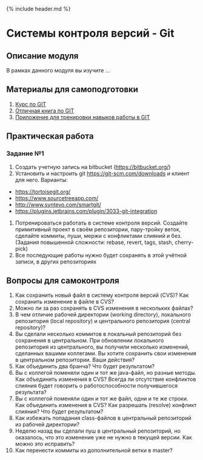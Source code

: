 {% include header.md %}

Системы контроля версий - Git
====================

Описание модуля
---------------------
В рамках данного модуля вы изучите ...

Материалы для самоподготовки
---------------------
1. [Курс по GIT](https://learn.by/courses/course-v1:EPAM+VCG+ext1/about)
1. [Отличная книга по GIT](https://git-scm.com/book/ru/v2)
1. [Приложение для тренировки навыков работы в GIT](https://learngitbranching.js.org/)

Практическая работа
---------------------

### Задание №1
1. Создать учетную запись на bitbucket (https://bitbucket.org/)
1. Установить и настроить git https://git-scm.com/downloads и клиент для него. Варианты:
* https://tortoisegit.org/
* https://www.sourcetreeapp.com/
* http://www.syntevo.com/smartgit/
* https://plugins.jetbrains.com/plugin/3033-git-integration
1. Потренироваться работать в системе контроля версий. Создайте примитивный проект в своём репозитории, пару-тройку веток, сделайте коммиты, пуши, мержи с конфликтами слияний и без. (Задания повышенной сложности: rebase, revert, tags, stash, cherry-pick)
1. Все последующие работы нужно будет сохранять в этой учётной записи, в других репозиториях

Вопросы для самоконтроля
---------------------
1. Как сохранить новый файл в систему контроля версий (CVS)? Как сохранить изменение в файле в CVS?
1. Можно ли за раз сохранять в CVS изменения в нескольких файлах?
1. В чем отличие рабочей директории (working directory), локального репозитория (local repository) и центрального репозитория (central repository)?
1. Вы сделали несколько коммитов в локальный репозиторий без сохранения в центральном. При обновлении локального репозитория из центрального, вы получили несколько изменений, сделанных вашими коллегами. Вы хотите сохранить свои изменения в центральном репозитории. Ваши действия?
1. Как объединить два бранча? Что будет результатом?
1. Вы с коллегой поменяли один и тот же java-файл, но разные методы. Как объединить изменения в CVS? Всегда ли отсутствие конфликтов слияния будет говорить о работоспособности получившегося результата?
1. Вы с коллегой поменяли один и тот же файл, одни и те же строки. Как объединить изменения в CVS? Как разрешать (resolve) конфликт слияния? Что будет результатом?
1. Как избежать попадания class-файлов в центральный репозиторий из рабочей директории?
1. Неделю назад вы сделали пуш в центральный репозиторий, но оказалось, что это изменение уже не нужно в текущей версии. Как можно это исправить?
1. Как перенести коммиты из дополнительной ветки в master?